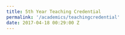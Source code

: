 ```yaml
---
title: 5th Year Teaching Credential
permalink: '/academics/teachingcredential'
date: 2017-04-18 00:29:00 Z
---
```

